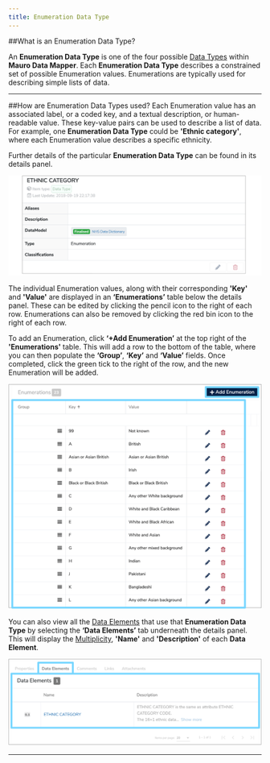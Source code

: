 ```yaml
---
title: Enumeration Data Type
---
```


##What is an Enumeration Data Type?

An **Enumeration Data Type** is one of the four possible [Data Types](../data-type/data-type.md) within **Mauro Data Mapper**. Each **Enumeration Data Type** describes a constrained set of possible Enumeration values. Enumerations are typically used for describing simple lists of data.

---

##How are Enumeration Data Types used?
Each Enumeration value has an associated label, or a coded key, and a textual description, or human-readable value. These key-value pairs can be used to describe a list of data. For example, one **Enumeration Data Type** could be **'Ethnic category'**, where each Enumeration value describes a specific ethnicity. 

Further details of the particular **Enumeration Data Type** can be found in its details panel.

![Enumeration Data Type details panel](enumeration-data-type-details-panel.png) 

The individual Enumeration values, along with their corresponding **'Key'** and **'Value'** are displayed in an **‘Enumerations’** table below the details panel. These can be edited by clicking the pencil icon to the right of each row. Enumerations can also be removed by clicking the red bin icon to the right of each row. 

To add an Enumeration, click **‘+Add Enumeration’** at the top right of the **'Enumerations'** table. This will add a row to the bottom of the table, where you can then populate the **‘Group’**, **‘Key’** and **‘Value’** fields. Once completed, click the green tick to the right of the row, and the new Enumeration will be added.

![Enumerations table](enumerations-table.png) 

You can also view all the [Data Elements](../data-element/data-element.md) that use that **Enumeration Data Type** by selecting the **‘Data Elements’** tab underneath the details panel. This will display the [Multiplicity](../multiplicity/multiplicity.md), **'Name'** and **'Description'** of each **Data Element**. 

![List of Data Elements that use the Enumeration Data Type](enumeration-data-elements.png) 

---

